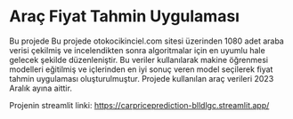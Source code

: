 # Araç Fiyat Tahmin Uygulaması
Bu projede Bu projede otokocikinciel.com sitesi üzerinden 1080 adet araba verisi çekilmiş ve incelendikten sonra algoritmalar için en uyumlu hale gelecek şekilde düzenleniştir. 
Bu veriler kullanılarak makine öğrenmesi modelleri eğitilmiş ve içlerinden en iyi sonuç veren model seçilerek fiyat tahmin uygulaması oluşturulmuştur. Projede kullanılan araç verileri 2023 Aralık ayına aittir.

Projenin streamlit linki: https://carpriceprediction-blldlgc.streamlit.app/
